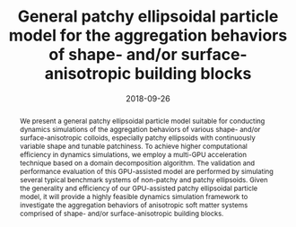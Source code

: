 ---
title: "General patchy ellipsoidal particle model for the aggregation behaviors of shape- and/or surface-anisotropic building blocks"
authors:
- Zhan-Wei Li
- You-Liang Zhu
- Zhong-Yuan Lu
- Zhao-Yan Sun
date: "2018-09-26"
doi: "10.1039/C8SM01631C"
publication_types: ["期刊文章"]
publication: "Soft Matter"
publication_short: "Soft Matter"
abstract: "
<!--more-->
We present a general patchy ellipsoidal particle model  suitable for conducting dynamics simulations of the aggregation  behaviors of various shape- and/or surface-anisotropic colloids,  especially patchy ellipsoids with continuously variable shape and  tunable patchiness. To achieve higher computational efficiency in  dynamics simulations, we employ a multi-GPU acceleration technique based  on a domain decomposition algorithm. The validation and performance  evaluation of this GPU-assisted model are performed by simulating  several typical benchmark systems of non-patchy and patchy ellipsoids.  Given the generality and efficiency of our GPU-assisted patchy  ellipsoidal particle model, it will provide a highly feasible dynamics  simulation framework to investigate the aggregation behaviors of  anisotropic soft matter systems comprised of shape- and/or  surface-anisotropic building blocks."
url_pdf: "https://pubs.rsc.org/en/content/articlelanding/2018/sm/c8sm01631c"
---